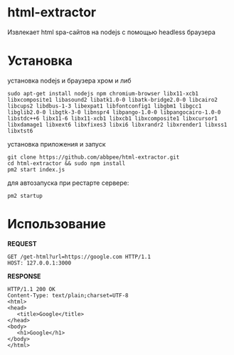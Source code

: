 # html-extractor
Извлекает html spa-сайтов на nodejs с помощью headless браузера

# Установка
установка nodejs и браузера хром и либ
```
sudo apt-get install nodejs npm chromium-browser libx11-xcb1 libxcomposite1 libasound2 libatk1.0-0 libatk-bridge2.0-0 libcairo2 libcups2 libdbus-1-3 libexpat1 libfontconfig1 libgbm1 libgcc1 libglib2.0-0 libgtk-3-0 libnspr4 libpango-1.0-0 libpangocairo-1.0-0 libstdc++6 libx11-6 libx11-xcb1 libxcb1 libxcomposite1 libxcursor1 libxdamage1 libxext6 libxfixes3 libxi6 libxrandr2 libxrender1 libxss1 libxtst6
```
установка приложения и запуск
```
git clone https://github.com/abbpee/html-extractor.git
cd html-extractor && sudo npm install
pm2 start index.js
```
для автозапуска при рестарте сервере:
```
pm2 startup
```

# Использование
**REQUEST**
```http
GET /get-html?url=https://google.com HTTP/1.1
HOST: 127.0.0.1:3000
```

**RESPONSE**
```http
HTTP/1.1 200 OK
Content-Type: text/plain;charset=UTF-8
<html>
<head>
   <title>Google</title>
</head>
<body>
   <h1>Google</h1>
</body>
</html>
```
